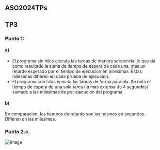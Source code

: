 ## ASO2024TPs

## TP3 

### Punto 1:

  #### a)
  
  + El programa sin hilos ejecuta las tareas de manera secuencial lo que da como resultado la suma de tiempo de espera de cada una, mas un retardo esperado por el tiempo de ejecucion en milesimas. Estas milesimas difieren en cada prueba de ejecucion.
  + El programa con hilos ejecuta  las tareas de forma paralela. Se nota el tiempo de espera de una sola tarea (la mas extensa de 4 segundos) sumado a las milesimas de por ejecucion del programa. 
  
  #### b)
  
  En comparacion, los tiempos de retardo son los mismos en segundos.  Difieren en las milesimas. 

### Punto 2.c.
  
  ![image](https://github.com/DarioColetto/ASO2024TPs/assets/94858788/4b8f35ce-b274-4d0b-ab45-a720019ab13b)
